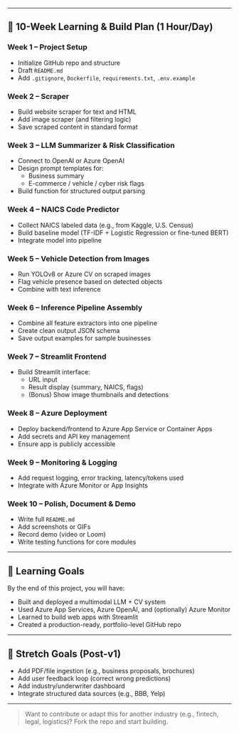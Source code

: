 
---

## 📆 10-Week Learning & Build Plan (1 Hour/Day)

### Week 1 – Project Setup
- Initialize GitHub repo and structure
- Draft `README.md`
- Add `.gitignore`, `Dockerfile`, `requirements.txt`, `.env.example`

### Week 2 – Scraper
- Build website scraper for text and HTML
- Add image scraper (and filtering logic)
- Save scraped content in standard format

### Week 3 – LLM Summarizer & Risk Classification
- Connect to OpenAI or Azure OpenAI
- Design prompt templates for:
  - Business summary
  - E-commerce / vehicle / cyber risk flags
- Build function for structured output parsing

### Week 4 – NAICS Code Predictor
- Collect NAICS labeled data (e.g., from Kaggle, U.S. Census)
- Build baseline model (TF-IDF + Logistic Regression or fine-tuned BERT)
- Integrate model into pipeline

### Week 5 – Vehicle Detection from Images
- Run YOLOv8 or Azure CV on scraped images
- Flag vehicle presence based on detected objects
- Combine with text inference

### Week 6 – Inference Pipeline Assembly
- Combine all feature extractors into one pipeline
- Create clean output JSON schema
- Save output examples for sample businesses

### Week 7 – Streamlit Frontend
- Build Streamlit interface:
  - URL input
  - Result display (summary, NAICS, flags)
  - (Bonus) Show image thumbnails and detections

### Week 8 – Azure Deployment
- Deploy backend/frontend to Azure App Service or Container Apps
- Add secrets and API key management
- Ensure app is publicly accessible

### Week 9 – Monitoring & Logging
- Add request logging, error tracking, latency/tokens used
- Integrate with Azure Monitor or App Insights

### Week 10 – Polish, Document & Demo
- Write full `README.md`
- Add screenshots or GIFs
- Record demo (video or Loom)
- Write testing functions for core modules

---

## 🧠 Learning Goals

By the end of this project, you will have:
- Built and deployed a multimodal LLM + CV system
- Used Azure App Services, Azure OpenAI, and (optionally) Azure Monitor
- Learned to build web apps with Streamlit
- Created a production-ready, portfolio-level GitHub repo

---

## 🏁 Stretch Goals (Post-v1)

- Add PDF/file ingestion (e.g., business proposals, brochures)
- Add user feedback loop (correct wrong predictions)
- Add industry/underwriter dashboard
- Integrate structured data sources (e.g., BBB, Yelp)

---

> Want to contribute or adapt this for another industry (e.g., fintech, legal, logistics)? Fork the repo and start building.

